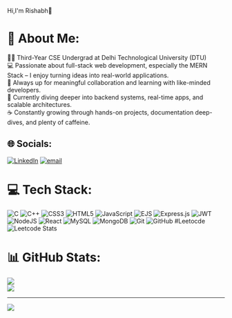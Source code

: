 Hi,I'm Rishabh👋
# 💫 About Me:
👨‍🎓 Third-Year CSE Undergrad at Delhi Technological University (DTU)<br>💻 Passionate about full-stack web development, especially the MERN Stack – I enjoy turning ideas into real-world applications.<br>🤝 Always up for meaningful collaboration and learning with like-minded developers.<br>🚀 Currently diving deeper into backend systems, real-time apps, and scalable architectures.<br>☕ Constantly growing through hands-on projects, documentation deep-dives, and plenty of caffeine.


## 🌐 Socials:
[![LinkedIn](https://img.shields.io/badge/LinkedIn-%230077B5.svg?logo=linkedin&logoColor=white)](https://linkedin.com/in/linkedin.com/in/rishabh-jha-0bb3322a6/) [![email](https://img.shields.io/badge/Email-D14836?logo=gmail&logoColor=white)](mailto:rishabh.jha.030905@gmail.com) 

# 💻 Tech Stack:
![C](https://img.shields.io/badge/c-%2300599C.svg?style=for-the-badge&logo=c&logoColor=white) ![C++](https://img.shields.io/badge/c++-%2300599C.svg?style=for-the-badge&logo=c%2B%2B&logoColor=white) ![CSS3](https://img.shields.io/badge/css3-%231572B6.svg?style=for-the-badge&logo=css3&logoColor=white) ![HTML5](https://img.shields.io/badge/html5-%23E34F26.svg?style=for-the-badge&logo=html5&logoColor=white) ![JavaScript](https://img.shields.io/badge/javascript-%23323330.svg?style=for-the-badge&logo=javascript&logoColor=%23F7DF1E) ![EJS](https://img.shields.io/badge/ejs-%23B4CA65.svg?style=for-the-badge&logo=ejs&logoColor=black) ![Express.js](https://img.shields.io/badge/express.js-%23404d59.svg?style=for-the-badge&logo=express&logoColor=%2361DAFB) ![JWT](https://img.shields.io/badge/JWT-black?style=for-the-badge&logo=JSON%20web%20tokens) ![NodeJS](https://img.shields.io/badge/node.js-6DA55F?style=for-the-badge&logo=node.js&logoColor=white) ![React](https://img.shields.io/badge/react-%2320232a.svg?style=for-the-badge&logo=react&logoColor=%2361DAFB) ![MySQL](https://img.shields.io/badge/mysql-4479A1.svg?style=for-the-badge&logo=mysql&logoColor=white) ![MongoDB](https://img.shields.io/badge/MongoDB-%234ea94b.svg?style=for-the-badge&logo=mongodb&logoColor=white) ![Git](https://img.shields.io/badge/git-%23F05033.svg?style=for-the-badge&logo=git&logoColor=white) ![GitHub](https://img.shields.io/badge/github-%23121011.svg?style=for-the-badge&logo=github&logoColor=white)
#Leetocde
![Leetcode Stats](https://leetcard.jacoblin.cool/RishabhJha395?theme=dark&font=Baloo&ext=heatmap)

# 📊 GitHub Stats:

![](https://nirzak-streak-stats.vercel.app/?user=RishabhJha395&theme=dark&hide_border=false)<br/>
![](https://github-readme-stats.vercel.app/api/top-langs/?username=RishabhJha395&theme=dark&hide_border=false&include_all_commits=false&count_private=false&layout=compact)

---
[![](https://visitcount.itsvg.in/api?id=RishabhJha395&icon=0&color=0)](https://visitcount.itsvg.in)

<!-- Proudly created with GPRM ( https://gprm.itsvg.in ) -->
